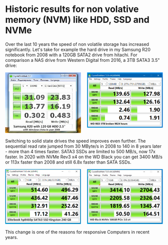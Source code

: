 # Historic results for non volative memory (NVM) like HDD, SSD and NVMe

Over the last 10 years the speed of non volatile storage has increased significantly. Let's take for example the hard drive in my Samsung R20 notebook from 2008 with a 120GB SATA2 drive from hitachi. For comparison a NAS drive from Western Digital from 2016, a 3TB SATA3 3.5" drive:

<img src="WD_RED_3TB.png" width="48%" align="right">
<img src="CoreDuo.jpg" width="48%">

Switching to solid state drives the speed improves even further. The sequential read rate jumped from 30 MByte/s in 2008 to 140 in 8 years later - more than 4 times faster. SATA3 SSDs are limited to 500 MB/s, now 17x faster. In 2020 with NVMe Rev3 x4 on the WD Black you can get 3400 MB/s or 113x faster than 2008 and still 6.8x faster than SATA SSDs.

<img src="wd_black_500GB.png" width="48%" align="right">
<img src="hp8460p_SATA3_240GB_Kingston.png" width="48%">

This change is one of the reasons for responsive Computers in recent years.
